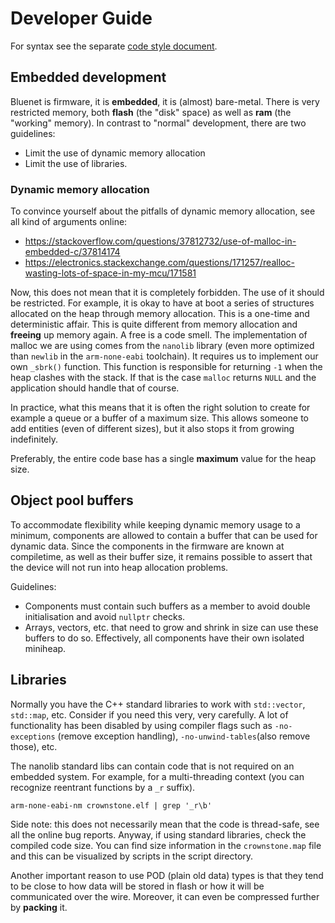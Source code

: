 # Developer Guide

For syntax see the separate [code style document](/docs/CODE_STYLE.md).

## Embedded development

Bluenet is firmware, it is **embedded**, it is (almost) bare-metal. There is very restricted memory, both **flash** (the "disk" space) as well as **ram** (the "working" memory). In contrast to "normal" development, there are two guidelines:

* Limit the use of dynamic memory allocation
* Limit the use of libraries.

### Dynamic memory allocation

To convince yourself about the pitfalls of dynamic memory allocation, see all kind of arguments online:

* https://stackoverflow.com/questions/37812732/use-of-malloc-in-embedded-c/37814174
* https://electronics.stackexchange.com/questions/171257/realloc-wasting-lots-of-space-in-my-mcu/171581

Now, this does not mean that it is completely forbidden. The use of it should be restricted. For example, it is okay to have at boot a series of structures allocated on the heap through memory allocation. This is a one-time and deterministic affair. This is quite different from memory allocation and **freeing** up memory again. A free is a code smell. The implementation of malloc we are using comes from the `nanolib` library (even more optimized than `newlib` in the `arm-none-eabi` toolchain). It requires us to implement our own `_sbrk()` function. This function is responsible for returning `-1` when the heap clashes with the stack. If that is the case `malloc` returns `NULL` and the application should handle that of course.

In practice, what this means that it is often the right solution to create for example a queue or a buffer of a maximum size. This allows someone to add entities (even of different sizes), but it also stops it from growing indefinitely.

Preferably, the entire code base has a single **maximum** value for the heap size.

## Object pool buffers

To accommodate flexibility while keeping dynamic memory usage to a minimum, components are allowed to contain a buffer that can be used for dynamic data. Since the components in the firmware are known at compiletime, as well as their buffer size, it remains possible to assert that the device will not run into heap allocation problems.

Guidelines:
- Components must contain such buffers as a member to avoid double initialisation and avoid `nullptr` checks.
- Arrays, vectors, etc. that need to grow and shrink in size can use these buffers to do so. Effectively, all components have their own isolated miniheap.


## Libraries

Normally you have the C++ standard libraries to work with `std::vector`, `std::map`, etc. Consider if you need this very, very carefully. A lot of functionality has been disabled by using compiler flags such as `-no-exceptions` (remove exception handling), `-no-unwind-tables`(also remove those), etc.

The nanolib standard libs can contain code that is not required on an embedded system. For example, for a multi-threading context (you can recognize reentrant functions by a `_r` suffix).

    arm-none-eabi-nm crownstone.elf | grep '_r\b'

Side note: this does not necessarily mean that the code is thread-safe, see all the online bug reports. Anyway, if using standard libraries, check the compiled code size. You can find size information in the `crownstone.map` file and this can be visualized by scripts in the script directory.

Another important reason to use POD (plain old data) types is that they tend to be close to how data will be stored in flash or how it will be communicated over the wire. Moreover, it can even be compressed further by **packing** it.
